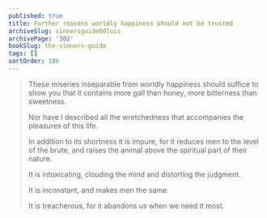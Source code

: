 ```yaml
---
published: true
title: Further reasons worldly happiness should not be trusted
archiveSlug: sinnersguide00luis
archivePage: '302'
bookSlug: the-sinners-guide
tags: []
sortOrder: 186
---
```


> These miseries inseparable from worldly happiness should suffice to show you that it contains more gall than honey, more bitterness than sweetness.
>
> Nor have I described all the wretchedness that accompanies the pleasures of this life.
>
> In addition to its shortness it is impure, for it reduces men to the level of the brute, and raises the animal above the spiritual part of their nature.
>
> It is intoxicating, clouding the mind and distorting the judgment.
>
> It is inconstant, and makes men the same.
>
> It is treacherous, for it abandons us when we need it most.
